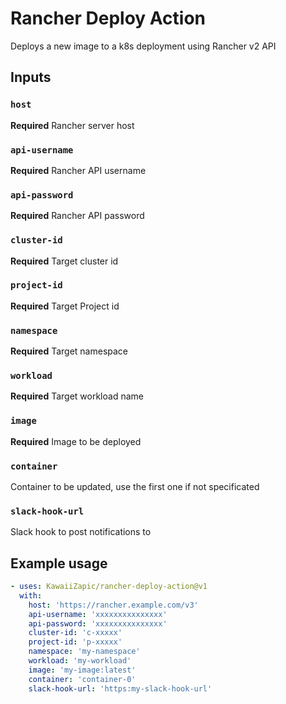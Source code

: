# Rancher Deploy Action

Deploys a new image to a k8s deployment using Rancher v2 API

## Inputs

### `host`

**Required** Rancher server host

### `api-username`

**Required** Rancher API username

### `api-password`

**Required** Rancher API password

### `cluster-id`

**Required** Target cluster id

### `project-id`

**Required** Target Project id

### `namespace`

**Required** Target namespace

### `workload`

**Required** Target workload name

### `image`

**Required** Image to be deployed

### `container`

Container to be updated, use the first one if not specificated

### `slack-hook-url`

Slack hook to post notifications to

## Example usage

```yaml
- uses: KawaiiZapic/rancher-deploy-action@v1
  with:
    host: 'https://rancher.example.com/v3'
    api-username: 'xxxxxxxxxxxxxxx'
    api-password: 'xxxxxxxxxxxxxxx'
    cluster-id: 'c-xxxxx'
    project-id: 'p-xxxxx'
    namespace: 'my-namespace'
    workload: 'my-workload'
    image: 'my-image:latest'
    container: 'container-0'
    slack-hook-url: 'https:my-slack-hook-url'
```

